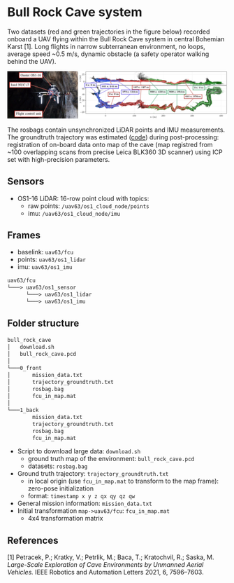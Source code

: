 # Bull Rock Cave system

Two datasets (red and green trajectories in the figure below) recorded onboard a UAV flying within the Bull Rock Cave system in central Bohemian Karst [1].
Long flights in narrow subterranean environment, no loops, average speed ~0.5 m/s, dynamic obstacle (a safety operator walking behind the UAV).

![](.fig/bull_rock_cave_system.png)

The rosbags contain unsynchronized LiDAR points and IMU measurements.
The groundtruth trajectory was estimated ([code](https://github.com/ctu-mrs/mrs_pcl_tools/blob/master/src/executables/EstimateLidarSlamDrift.cpp)) during post-processing: registration of on-board data onto map of the cave (map registred from ~100 overlapping scans from precise Leica BLK360 3D scanner) using ICP set with high-precision parameters.

## Sensors
- OS1-16 LiDAR: 16-row point cloud with topics:
  - raw points: `/uav63/os1_cloud_node/points`
  - imu: `/uav63/os1_cloud_node/imu`

## Frames
- baselink: `uav63/fcu`
- points: `uav63/os1_lidar`
- imu: `uav63/os1_imu`
```
uav63/fcu
└───> uav63/os1_sensor
      └───> uav63/os1_lidar
      └───> uav63/os1_imu
```

## Folder structure
```
bull_rock_cave
│   download.sh
│   bull_rock_cave.pcd
│
└───0_front
│       mission_data.txt
│       trajectory_groundtruth.txt
│       rosbag.bag
│       fcu_in_map.mat
│    
└───1_back
        mission_data.txt
        trajectory_groundtruth.txt
        rosbag.bag
        fcu_in_map.mat
```
- Script to download large data: `download.sh`
  - ground truth map of the environment: `bull_rock_cave.pcd`
  - datasets: `rosbag.bag`
- Ground truth trajectory: `trajectory_groundtruth.txt`
  - in local origin (use `fcu_in_map.mat` to transform to the map frame): zero-pose initialization
  - format: `timestamp x y z qx qy qz qw`
- General mission information: `mission_data.txt`
- Initial transformation `map->uav63/fcu`: `fcu_in_map.mat`
  - 4x4 transformation matrix
 
## References
[1] Petracek, P.; Kratky, V.; Petrlik, M.; Baca, T.; Kratochvil, R.; Saska, M. *Large-Scale Exploration of Cave Environments by Unmanned Aerial Vehicles.* IEEE Robotics and Automation Letters 2021, 6, 7596–7603.
